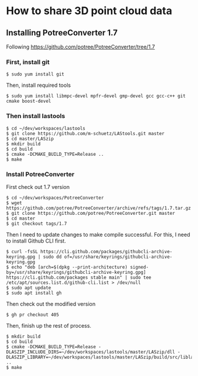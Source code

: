 # How to share 3D point cloud data

## Installing PotreeConverter 1.7

Following https://github.com/potree/PotreeConverter/tree/1.7

### First, install git

```
$ sudo yum install git
```

Then, install required tools

```
$ sudo yum install libmpc-devel mpfr-devel gmp-devel gcc gcc-c++ git cmake boost-devel
```

### Then install lastools

```
$ cd ~/dev/workspaces/lastools
$ git clone https://github.com/m-schuetz/LAStools.git master
$ cd master/LASzip
$ mkdir build
$ cd build
$ cmake -DCMAKE_BUILD_TYPE=Release ..
$ make
```

### Install PotreeConverter

First check out 1.7 version

```
$ cd ~/dev/workspaces/PotreeConverter
$ wget https://github.com/potree/PotreeConverter/archive/refs/tags/1.7.tar.gz
$ git clone https://github.com/potree/PotreeConverter.git master
$ cd master
$ git checkout tags/1.7
```

Then I need to update changes to make compile successful. For this, I need to install Github CLI first.

```
$ curl -fsSL https://cli.github.com/packages/githubcli-archive-keyring.gpg | sudo dd of=/usr/share/keyrings/githubcli-archive-keyring.gpg
$ echo "deb [arch=$(dpkg --print-architecture) signed-by=/usr/share/keyrings/githubcli-archive-keyring.gpg] https://cli.github.com/packages stable main" | sudo tee /etc/apt/sources.list.d/github-cli.list > /dev/null
$ sudo apt update
$ sudo apt install gh
```

Then check out the modified version
```
$ gh pr checkout 405
```

Then, finish up the rest of process.

```
$ mkdir build
$ cd build
$ cmake -DCMAKE_BUILD_TYPE=Release -DLASZIP_INCLUDE_DIRS=~/dev/workspaces/lastools/master/LASzip/dll -DLASZIP_LIBRARY=~/dev/workspaces/lastools/master/LASzip/build/src/liblaszip.so ..
$ make
```
